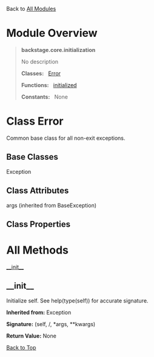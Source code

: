 Back to [All Modules](https://github.com/pyrustic/backstage/blob/master/docs/modules/README.md#readme)

# Module Overview

> **backstage.core.initialization**
> 
> No description
>
> **Classes:** &nbsp; [Error](https://github.com/pyrustic/backstage/blob/master/docs/modules/content/backstage.core.initialization/content/classes/Error.md#class-error)
>
> **Functions:** &nbsp; [initialized](https://github.com/pyrustic/backstage/blob/master/docs/modules/content/backstage.core.initialization/content/functions.md#initialized)
>
> **Constants:** &nbsp; None

# Class Error
Common base class for all non-exit exceptions.

## Base Classes
Exception

## Class Attributes
args (inherited from BaseException)

## Class Properties


# All Methods
[\_\_init\_\_](#__init__)

## \_\_init\_\_
Initialize self.  See help(type(self)) for accurate signature.

**Inherited from:** Exception

**Signature:** (self, /, \*args, \*\*kwargs)



**Return Value:** None

[Back to Top](#module-overview)



